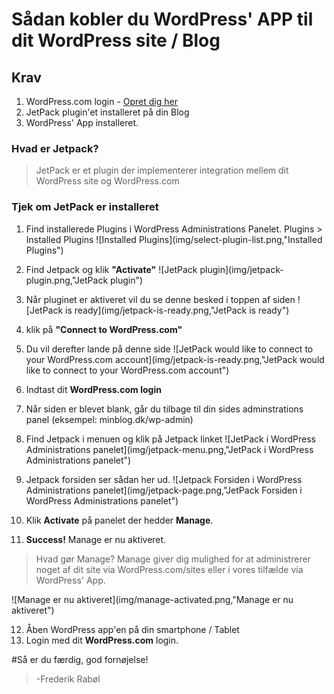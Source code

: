 # Sådan kobler du WordPress' APP til dit WordPress site / Blog

## Krav

1. WordPress.com login - [Opret dig her](https://wordpress.com/wp-login.php?register=true)
2. JetPack plugin'et installeret på din Blog
3. WordPress' App installeret.

### Hvad er Jetpack?
>JetPack er et plugin der implementerer integration mellem dit WordPress site og WordPress.com

### Tjek om JetPack er installeret
1. Find installerede Plugins i WordPress Administrations Panelet. Plugins > Installed Plugins
![Installed Plugins](img/select-plugin-list.png,"Installed Plugins")

2. Find Jetpack og klik **"Activate"**
![JetPack plugin](img/jetpack-plugin.png,"JetPack plugin")

3. Når pluginet er aktiveret vil du se denne besked i toppen af siden
![JetPack is ready](img/jetpack-is-ready.png,"JetPack is ready")

4. klik på **"Connect to WordPress.com"**

5. Du vil derefter lande på denne side
![JetPack would like to connect to your WordPress.com account](img/jetpack-is-ready.png,"JetPack would like to connect to your WordPress.com account")
6. Indtast dit **WordPress.com login**
7. Når siden er blevet blank, går du tilbage til din sides adminstrations panel (eksempel: minblog.dk/wp-admin)

8. Find Jetpack i menuen og klik på Jetpack linket
![JetPack i WordPress Administrations panelet](img/jetpack-menu.png,"JetPack i WordPress Administrations panelet")
9. Jetpack forsiden ser sådan her ud.
![Jetpack Forsiden i WordPress Administrations panelet](img/jetpack-page.png,"JetPack Forsiden i WordPress Administrations panelet")
10. Klik **Activate** på panelet der hedder **Manage**.
11. **Success!** Manage er nu aktiveret.
>Hvad gør Manage?
>Manage giver dig mulighed for at administrerer noget af dit site via WordPress.com/sites eller i vores tilfælde via WordPress' App.

![Manage er nu aktiveret](img/manage-activated.png,"Manage er nu aktiveret")

12. Åben WordPress app'en på din smartphone / Tablet
13. Login med dit **WordPress.com** login.

#Så er du færdig, god fornøjelse!
> -Frederik Rabøl


